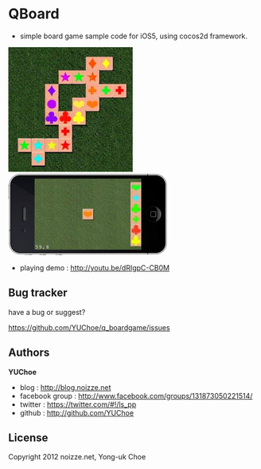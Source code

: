 QBoard
===========

+ simple board game sample code for iOS5, using cocos2d framework.

<img src="https://github.com/YUChoe/q_boardgame/raw/master/QBoard/boardgame_shot_250x250.jpg" width="250" height="250" />
<img src="https://github.com/YUChoe/q_boardgame/blob/master/docs/shot.jpg?raw=true" width="320" height="164" />

+ playing demo : http://youtu.be/dRIgpC-CB0M

Bug tracker
-----------

have a bug or suggest?

https://github.com/YUChoe/q_boardgame/issues

Authors
-------

**YUChoe**

+ blog : http://blog.noizze.net
+ facebook group : http://www.facebook.com/groups/131873050221514/
+ twitter : https://twitter.com/#!/ls_pp
+ github : http://github.com/YUChoe

License
---------------------

Copyright 2012 noizze.net, Yong-uk Choe 

